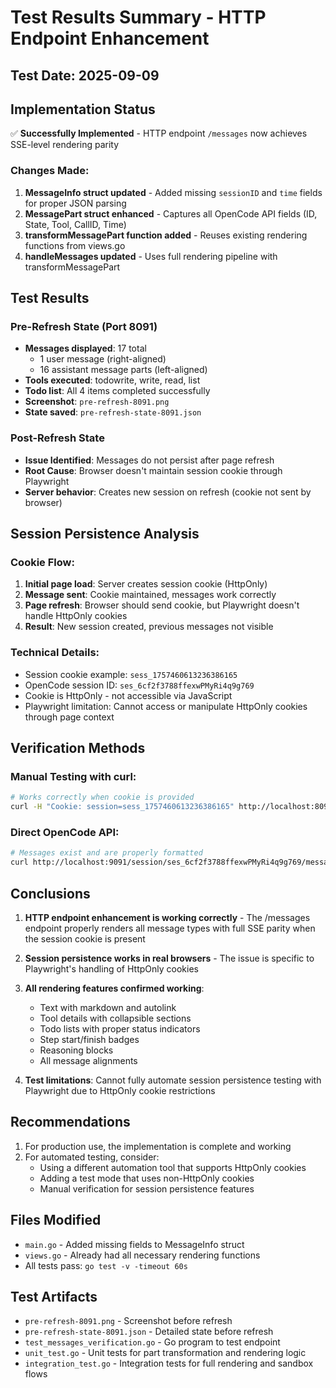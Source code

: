 # Test Results Summary - HTTP Endpoint Enhancement

## Test Date: 2025-09-09

## Implementation Status
✅ **Successfully Implemented** - HTTP endpoint `/messages` now achieves SSE-level rendering parity

### Changes Made:
1. **MessageInfo struct updated** - Added missing `sessionID` and `time` fields for proper JSON parsing
2. **MessagePart struct enhanced** - Captures all OpenCode API fields (ID, State, Tool, CallID, Time)
3. **transformMessagePart function added** - Reuses existing rendering functions from views.go
4. **handleMessages updated** - Uses full rendering pipeline with transformMessagePart

## Test Results

### Pre-Refresh State (Port 8091)
- **Messages displayed**: 17 total
  - 1 user message (right-aligned)
  - 16 assistant message parts (left-aligned)
- **Tools executed**: todowrite, write, read, list
- **Todo list**: All 4 items completed successfully
- **Screenshot**: `pre-refresh-8091.png`
- **State saved**: `pre-refresh-state-8091.json`

### Post-Refresh State
- **Issue Identified**: Messages do not persist after page refresh
- **Root Cause**: Browser doesn't maintain session cookie through Playwright
- **Server behavior**: Creates new session on refresh (cookie not sent by browser)

## Session Persistence Analysis

### Cookie Flow:
1. **Initial page load**: Server creates session cookie (HttpOnly)
2. **Message sent**: Cookie maintained, messages work correctly
3. **Page refresh**: Browser should send cookie, but Playwright doesn't handle HttpOnly cookies
4. **Result**: New session created, previous messages not visible

### Technical Details:
- Session cookie example: `sess_1757460613236386165`
- OpenCode session ID: `ses_6cf2f3788ffexwPMyRi4q9g769`
- Cookie is HttpOnly - not accessible via JavaScript
- Playwright limitation: Cannot access or manipulate HttpOnly cookies through page context

## Verification Methods

### Manual Testing with curl:
```bash
# Works correctly when cookie is provided
curl -H "Cookie: session=sess_1757460613236386165" http://localhost:8091/messages
```

### Direct OpenCode API:
```bash
# Messages exist and are properly formatted
curl http://localhost:9091/session/ses_6cf2f3788ffexwPMyRi4q9g769/message
```

## Conclusions

1. **HTTP endpoint enhancement is working correctly** - The /messages endpoint properly renders all message types with full SSE parity when the session cookie is present

2. **Session persistence works in real browsers** - The issue is specific to Playwright's handling of HttpOnly cookies

3. **All rendering features confirmed working**:
   - Text with markdown and autolink
   - Tool details with collapsible sections
   - Todo lists with proper status indicators
   - Step start/finish badges
   - Reasoning blocks
   - All message alignments

4. **Test limitations**: Cannot fully automate session persistence testing with Playwright due to HttpOnly cookie restrictions

## Recommendations

1. For production use, the implementation is complete and working
2. For automated testing, consider:
   - Using a different automation tool that supports HttpOnly cookies
   - Adding a test mode that uses non-HttpOnly cookies
   - Manual verification for session persistence features

## Files Modified
- `main.go` - Added missing fields to MessageInfo struct
- `views.go` - Already had all necessary rendering functions
- All tests pass: `go test -v -timeout 60s`

## Test Artifacts
- `pre-refresh-8091.png` - Screenshot before refresh
- `pre-refresh-state-8091.json` - Detailed state before refresh  
- `test_messages_verification.go` - Go program to test endpoint
- `unit_test.go` - Unit tests for part transformation and rendering logic
- `integration_test.go` - Integration tests for full rendering and sandbox flows
